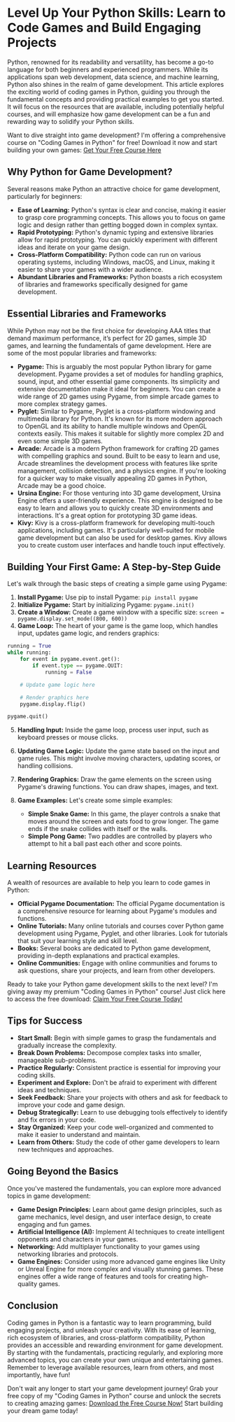 # Level Up Your Python Skills: Learn to Code Games and Build Engaging Projects

Python, renowned for its readability and versatility, has become a go-to language for both beginners and experienced programmers. While its applications span web development, data science, and machine learning, Python also shines in the realm of game development. This article explores the exciting world of coding games in Python, guiding you through the fundamental concepts and providing practical examples to get you started. It will focus on the resources that are available, including potentially helpful courses, and will emphasize how game development can be a fun and rewarding way to solidify your Python skills.

Want to dive straight into game development? I'm offering a comprehensive course on "Coding Games in Python" for free! Download it now and start building your own games: [Get Your Free Course Here](https://udemywork.com/coding-games-in-python)

## Why Python for Game Development?

Several reasons make Python an attractive choice for game development, particularly for beginners:

*   **Ease of Learning:** Python's syntax is clear and concise, making it easier to grasp core programming concepts. This allows you to focus on game logic and design rather than getting bogged down in complex syntax.
*   **Rapid Prototyping:** Python's dynamic typing and extensive libraries allow for rapid prototyping. You can quickly experiment with different ideas and iterate on your game design.
*   **Cross-Platform Compatibility:** Python code can run on various operating systems, including Windows, macOS, and Linux, making it easier to share your games with a wider audience.
*   **Abundant Libraries and Frameworks:** Python boasts a rich ecosystem of libraries and frameworks specifically designed for game development.

## Essential Libraries and Frameworks

While Python may not be the first choice for developing AAA titles that demand maximum performance, it’s perfect for 2D games, simple 3D games, and learning the fundamentals of game development. Here are some of the most popular libraries and frameworks:

*   **Pygame:** This is arguably the most popular Python library for game development. Pygame provides a set of modules for handling graphics, sound, input, and other essential game components. Its simplicity and extensive documentation make it ideal for beginners. You can create a wide range of 2D games using Pygame, from simple arcade games to more complex strategy games.
*   **Pyglet:** Similar to Pygame, Pyglet is a cross-platform windowing and multimedia library for Python. It's known for its more modern approach to OpenGL and its ability to handle multiple windows and OpenGL contexts easily. This makes it suitable for slightly more complex 2D and even some simple 3D games.
*   **Arcade:** Arcade is a modern Python framework for crafting 2D games with compelling graphics and sound. Built to be easy to learn and use, Arcade streamlines the development process with features like sprite management, collision detection, and a physics engine. If you're looking for a quicker way to make visually appealing 2D games in Python, Arcade may be a good choice.
*   **Ursina Engine:** For those venturing into 3D game development, Ursina Engine offers a user-friendly experience. This engine is designed to be easy to learn and allows you to quickly create 3D environments and interactions. It's a great option for prototyping 3D game ideas.
*   **Kivy:** Kivy is a cross-platform framework for developing multi-touch applications, including games. It's particularly well-suited for mobile game development but can also be used for desktop games. Kivy allows you to create custom user interfaces and handle touch input effectively.

## Building Your First Game: A Step-by-Step Guide

Let's walk through the basic steps of creating a simple game using Pygame:

1.  **Install Pygame:** Use pip to install Pygame: `pip install pygame`
2.  **Initialize Pygame:** Start by initializing Pygame: `pygame.init()`
3.  **Create a Window:** Create a game window with a specific size: `screen = pygame.display.set_mode((800, 600))`
4.  **Game Loop:** The heart of your game is the game loop, which handles input, updates game logic, and renders graphics:

```python
running = True
while running:
    for event in pygame.event.get():
        if event.type == pygame.QUIT:
            running = False

    # Update game logic here

    # Render graphics here
    pygame.display.flip()

pygame.quit()
```

5.  **Handling Input:** Inside the game loop, process user input, such as keyboard presses or mouse clicks.
6.  **Updating Game Logic:** Update the game state based on the input and game rules. This might involve moving characters, updating scores, or handling collisions.
7.  **Rendering Graphics:** Draw the game elements on the screen using Pygame's drawing functions. You can draw shapes, images, and text.
8.  **Game Examples:** Let's create some simple examples:

    *   **Simple Snake Game:** In this game, the player controls a snake that moves around the screen and eats food to grow longer. The game ends if the snake collides with itself or the walls.
    *   **Simple Pong Game:** Two paddles are controlled by players who attempt to hit a ball past each other and score points.

## Learning Resources

A wealth of resources are available to help you learn to code games in Python:

*   **Official Pygame Documentation:** The official Pygame documentation is a comprehensive resource for learning about Pygame's modules and functions.
*   **Online Tutorials:** Many online tutorials and courses cover Python game development using Pygame, Pyglet, and other libraries. Look for tutorials that suit your learning style and skill level.
*   **Books:** Several books are dedicated to Python game development, providing in-depth explanations and practical examples.
*   **Online Communities:** Engage with online communities and forums to ask questions, share your projects, and learn from other developers.

Ready to take your Python game development skills to the next level? I'm giving away my premium "Coding Games in Python" course! Just click here to access the free download: [Claim Your Free Course Today!](https://udemywork.com/coding-games-in-python)

## Tips for Success

*   **Start Small:** Begin with simple games to grasp the fundamentals and gradually increase the complexity.
*   **Break Down Problems:** Decompose complex tasks into smaller, manageable sub-problems.
*   **Practice Regularly:** Consistent practice is essential for improving your coding skills.
*   **Experiment and Explore:** Don't be afraid to experiment with different ideas and techniques.
*   **Seek Feedback:** Share your projects with others and ask for feedback to improve your code and game design.
*   **Debug Strategically:** Learn to use debugging tools effectively to identify and fix errors in your code.
*   **Stay Organized:** Keep your code well-organized and commented to make it easier to understand and maintain.
*   **Learn from Others:** Study the code of other game developers to learn new techniques and approaches.

## Going Beyond the Basics

Once you've mastered the fundamentals, you can explore more advanced topics in game development:

*   **Game Design Principles:** Learn about game design principles, such as game mechanics, level design, and user interface design, to create engaging and fun games.
*   **Artificial Intelligence (AI):** Implement AI techniques to create intelligent opponents and characters in your games.
*   **Networking:** Add multiplayer functionality to your games using networking libraries and protocols.
*   **Game Engines:** Consider using more advanced game engines like Unity or Unreal Engine for more complex and visually stunning games. These engines offer a wide range of features and tools for creating high-quality games.

## Conclusion

Coding games in Python is a fantastic way to learn programming, build engaging projects, and unleash your creativity. With its ease of learning, rich ecosystem of libraries, and cross-platform compatibility, Python provides an accessible and rewarding environment for game development. By starting with the fundamentals, practicing regularly, and exploring more advanced topics, you can create your own unique and entertaining games. Remember to leverage available resources, learn from others, and most importantly, have fun!

Don't wait any longer to start your game development journey! Grab your free copy of my "Coding Games in Python" course and unlock the secrets to creating amazing games: [Download the Free Course Now!](https://udemywork.com/coding-games-in-python) Start building your dream game today!
